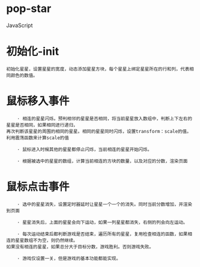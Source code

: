 # pop-star
JavaScript


# 初始化-init

	初始化星星，设置星星的宽度，动态添加星星方块，每个星星上绑定星星所在的行和列，代表相同颜色的数值。
  
# 鼠标移入事件
	
        · 相连的星星闪烁。预判相邻的星星是否相同，将当前星星放入数组中，判断上下左右的星星是否相同，如果相同进行递归，
	再次判断该星星的周围的相同的星星。相同的星星同时闪烁，设置transform：scale的值。利用震荡函数来计算scale的值
	
        · 鼠标进入时候其他的星星都停止闪烁，当前相连的星星开始闪烁。
	
        · 根据被选中的星星的数组，计算当前相连的方块的数量，以及对应的分数，渲染页面
  
# 鼠标点击事件

        · 选中的星星消失，设置定时器延时让星星一个一个的消失。同时当前分数增加，并渲染到页面
	
        · 星星消失后，上面的星星会向下运动，如果一列星星都消失，右侧的列会向左运动。
	
        · 每次运动结束后都判断游戏是否结束，遍历所有的星星，复用检查相连的函数，如果相连的星星数组不为空，则仍然继续。
	如果没有相连的星星，如果总分大于目标分数，游戏胜利。否则游戏失败。
  
        · 游戏仅设置一关，但是游戏的基本功能都能实现。
